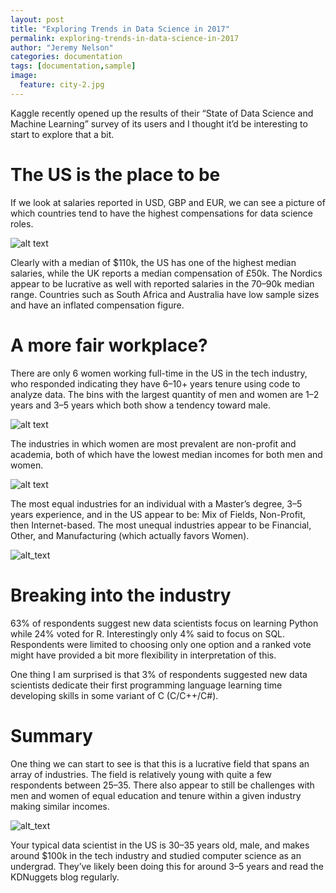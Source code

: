 ```yaml
---
layout: post
title: "Exploring Trends in Data Science in 2017"
permalink: exploring-trends-in-data-science-in-2017
author: "Jeremy Nelson"
categories: documentation
tags: [documentation,sample]
image:
  feature: city-2.jpg
---
```


Kaggle recently opened up the results of their “State of Data Science and Machine Learning” survey of its users and I thought it’d be interesting to start to explore that a bit.

# The US is the place to be

If we look at salaries reported in USD, GBP and EUR, we can see a picture of which countries tend to have the highest compensations for data science roles.

![alt text](https://cdn-images-1.medium.com/max/800/1*P6gFfn88mD9zM4Qpo8XlnA.png)

Clearly with a median of $110k, the US has one of the highest median salaries, while the UK reports a median compensation of £50k. The Nordics appear to be lucrative as well with reported salaries in the 70–90k median range. Countries such as South Africa and Australia have low sample sizes and have an inflated compensation figure.

# A more fair workplace?

There are only 6 women working full-time in the US in the tech industry, who responded indicating they have 6–10+ years tenure using code to analyze data. The bins with the largest quantity of men and women are 1–2 years and 3–5 years which both show a tendency toward male.

![alt text](https://cdn-images-1.medium.com/max/800/1*JIuXoJ2IxVkOknYtaNPbug.png)

The industries in which women are most prevalent are non-profit and academia, both of which have the lowest median incomes for both men and women.

![alt text](https://cdn-images-1.medium.com/max/800/1*PM85TobqiWAodt_tNErC6g.png)

The most equal industries for an individual with a Master’s degree, 3–5 years experience, and in the US appear to be: Mix of Fields, Non-Profit, then Internet-based. The most unequal industries appear to be Financial, Other, and Manufacturing (which actually favors Women).

![alt_text](https://cdn-images-1.medium.com/max/800/1*RbaX5v0nl_zg603pRZo1zw.png)

# Breaking into the industry

63% of respondents suggest new data scientists focus on learning Python while 24% voted for R. Interestingly only 4% said to focus on SQL. Respondents were limited to choosing only one option and a ranked vote might have provided a bit more flexibility in interpretation of this.

One thing I am surprised is that 3% of respondents suggested new data scientists dedicate their first programming language learning time developing skills in some variant of C (C/C++/C#).

# Summary

One thing we can start to see is that this is a lucrative field that spans an array of industries. The field is relatively young with quite a few respondents between 25–35. There also appear to still be challenges with men and women of equal education and tenure within a given industry making similar incomes.

![alt_text](https://cdn-images-1.medium.com/max/800/1*QGuNRG_DDdNiQbHFNTxbTA.png)

Your typical data scientist in the US is 30–35 years old, male, and makes around $100k in the tech industry and studied computer science as an undergrad. They’ve likely been doing this for around 3–5 years and read the KDNuggets blog regularly.
